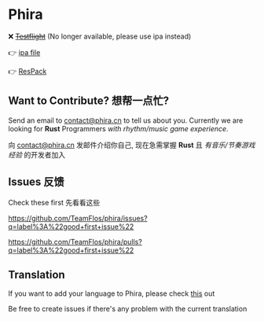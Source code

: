 # Phira

❌ ~~[Testflight](https://testflight.apple.com/join/3GJawgKP)~~ (No longer available, please use ipa instead)

👉 [ipa file](https://github.com/F-Unction/phira_ipa/releases)

👉 [ResPack](https://prprblog.kevin2106.top/)

## Want to Contribute? 想帮一点忙?

Send an email to [contact@phira.cn](mailto://contact@phira.cn) to tell us about you. Currently we are looking for **Rust** Programmers *with rhythm/music game experience*.

向 [contact@phira.cn](mailto://contact@phira.cn) 发邮件介绍你自己, 现在急需掌握 **Rust** 且 *有音乐/节奏游戏经验* 的开发者加入

## Issues 反馈

Check these first 先看看这些

https://github.com/TeamFlos/phira/issues?q=label%3A%22good+first+issue%22

https://github.com/TeamFlos/phira/pulls?q=label%3A%22good+first+issue%22

## Translation

If you want to add your language to Phira, please check [this](https://github.com/TeamFlos/phira/pull/201#issuecomment-1783356944) out

Be free to create issues if there's any problem with the current translation
